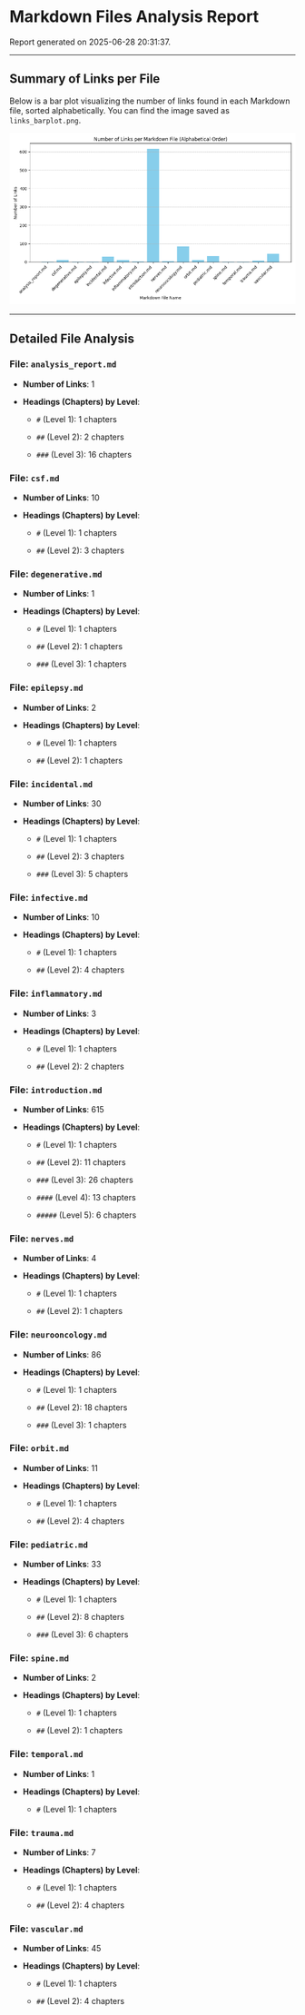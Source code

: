 # Markdown Files Analysis Report

Report generated on 2025-06-28 20:31:37.

---
## Summary of Links per File

Below is a bar plot visualizing the number of links found in each Markdown file, sorted alphabetically. You can find the image saved as `links_barplot.png`.

![Number of Links per Markdown File](links_barplot.png)

---
## Detailed File Analysis

### File: `analysis_report.md`

- **Number of Links**: 1

- **Headings (Chapters) by Level**:

  - `#` (Level 1): 1 chapters

  - `##` (Level 2): 2 chapters

  - `###` (Level 3): 16 chapters



### File: `csf.md`

- **Number of Links**: 10

- **Headings (Chapters) by Level**:

  - `#` (Level 1): 1 chapters

  - `##` (Level 2): 3 chapters



### File: `degenerative.md`

- **Number of Links**: 1

- **Headings (Chapters) by Level**:

  - `#` (Level 1): 1 chapters

  - `##` (Level 2): 1 chapters

  - `###` (Level 3): 1 chapters



### File: `epilepsy.md`

- **Number of Links**: 2

- **Headings (Chapters) by Level**:

  - `#` (Level 1): 1 chapters

  - `##` (Level 2): 1 chapters



### File: `incidental.md`

- **Number of Links**: 30

- **Headings (Chapters) by Level**:

  - `#` (Level 1): 1 chapters

  - `##` (Level 2): 3 chapters

  - `###` (Level 3): 5 chapters



### File: `infective.md`

- **Number of Links**: 10

- **Headings (Chapters) by Level**:

  - `#` (Level 1): 1 chapters

  - `##` (Level 2): 4 chapters



### File: `inflammatory.md`

- **Number of Links**: 3

- **Headings (Chapters) by Level**:

  - `#` (Level 1): 1 chapters

  - `##` (Level 2): 2 chapters



### File: `introduction.md`

- **Number of Links**: 615

- **Headings (Chapters) by Level**:

  - `#` (Level 1): 1 chapters

  - `##` (Level 2): 11 chapters

  - `###` (Level 3): 26 chapters

  - `####` (Level 4): 13 chapters

  - `#####` (Level 5): 6 chapters



### File: `nerves.md`

- **Number of Links**: 4

- **Headings (Chapters) by Level**:

  - `#` (Level 1): 1 chapters

  - `##` (Level 2): 1 chapters



### File: `neurooncology.md`

- **Number of Links**: 86

- **Headings (Chapters) by Level**:

  - `#` (Level 1): 1 chapters

  - `##` (Level 2): 18 chapters

  - `###` (Level 3): 1 chapters



### File: `orbit.md`

- **Number of Links**: 11

- **Headings (Chapters) by Level**:

  - `#` (Level 1): 1 chapters

  - `##` (Level 2): 4 chapters



### File: `pediatric.md`

- **Number of Links**: 33

- **Headings (Chapters) by Level**:

  - `#` (Level 1): 1 chapters

  - `##` (Level 2): 8 chapters

  - `###` (Level 3): 6 chapters



### File: `spine.md`

- **Number of Links**: 2

- **Headings (Chapters) by Level**:

  - `#` (Level 1): 1 chapters

  - `##` (Level 2): 1 chapters



### File: `temporal.md`

- **Number of Links**: 1

- **Headings (Chapters) by Level**:

  - `#` (Level 1): 1 chapters



### File: `trauma.md`

- **Number of Links**: 7

- **Headings (Chapters) by Level**:

  - `#` (Level 1): 1 chapters

  - `##` (Level 2): 4 chapters



### File: `vascular.md`

- **Number of Links**: 45

- **Headings (Chapters) by Level**:

  - `#` (Level 1): 1 chapters

  - `##` (Level 2): 4 chapters



